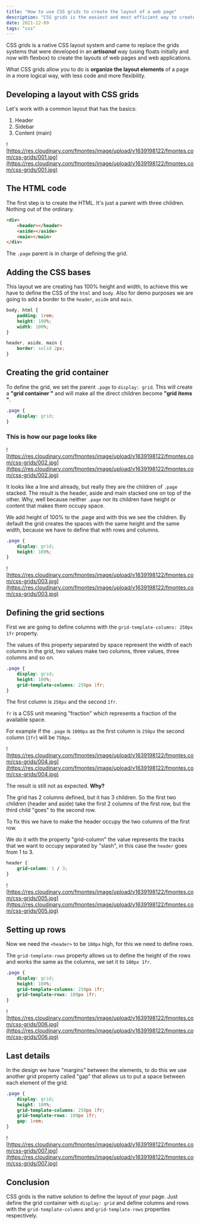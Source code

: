 ```yaml
---
title: "How to use CSS grids to create the layout of a web page"
description: "CSS grids is the easiest and most efficient way to create layouts for your web pages and applications. I explain you how to create a common layout easily."
date: 2021-12-09
tags: "css"
---
```



CSS grids is a native CSS layout system and came to replace the grids systems that were developed in an ***artisanal*** way (using floats initially and now with flexbox) to create the layouts of web pages and web applications.

What CSS grids allow you to do is **organize the layout elements** of a page in a more logical way, with less code and more flexibility.

## Developing a layout with CSS grids

Let's work with a common layout that has the basics:

1. Header
2. Sidebar
3. Content (main)

![https://res.cloudinary.com/fmontes/image/upload/v1639198122/fmontes.com/css-grids/001.jpg](https://res.cloudinary.com/fmontes/image/upload/v1639198122/fmontes.com/css-grids/001.jpg)

## The HTML code

The first step is to create the HTML. It's just a parent with three children. Nothing out of the ordinary.

```html
<div>
	<header></header>
	<aside></aside>
	<main></main>
</div>
```

The `.page` parent is in charge of defining the grid.

## Adding the CSS bases

This layout we are creating has 100% height and width, to achieve this we have to define the CSS of the `html` and `body`. Also for demo purposes we are going to add a border to the `header`, `aside` and `main`.

```css
body, html {
	padding: 1rem;
	height: 100%;
	width: 100%;
}

header, aside, main {
	border: solid 2px;
}
```

## Creating the grid container

To define the grid, we set the parent `.page` to `display: grid`. This will create a **"grid container "** and will make all the direct children become **"grid items "**.

```css
.page {
	display: grid;
}
```

### This is how our page looks like

![https://res.cloudinary.com/fmontes/image/upload/v1639198122/fmontes.com/css-grids/002.jpg](https://res.cloudinary.com/fmontes/image/upload/v1639198122/fmontes.com/css-grids/002.jpg)

It looks like a line and already, but really they are the children of `.page` stacked. The result is the header, aside and main stacked one on top of the other. Why, well because neither `.page` nor its children have height or content that makes them occupy space.

We add height of 100% to the .page and with this we see the children. By default the grid creates the spaces with the same height and the same width, because we have to define that with rows and columns.

```css
.page {
	display: grid;
	height: 100%;
}
```

![https://res.cloudinary.com/fmontes/image/upload/v1639198122/fmontes.com/css-grids/003.jpg](https://res.cloudinary.com/fmontes/image/upload/v1639198122/fmontes.com/css-grids/003.jpg)

## Defining the grid sections

First we are going to define columns with the `grid-template-columns: 250px 1fr` property.

The values of this property separated by space represent the width of each columns in the grid, two values make two columns, three values, three columns and so on.

```css
.page {
	display: grid;
	height: 100%;
	grid-template-columns: 250px 1fr;
}
```

The first column is `250px` and the second `1fr`.

`fr` is a CSS unit meaning "fraction" which represents a fraction of the available space.

For example if the `.page` is `1000px` as the first column is `250px` the second column (`1fr`) will be `750px`.

![https://res.cloudinary.com/fmontes/image/upload/v1639198122/fmontes.com/css-grids/004.jpg](https://res.cloudinary.com/fmontes/image/upload/v1639198122/fmontes.com/css-grids/004.jpg)

The result is still not as expected. **Why?**

The grid has 2 columns defined, but it has 3 children. So the first two children (header and aside) take the first 2 columns of the first row, but the third child "goes" to the second row.

To fix this we have to make the header occupy the two columns of the first row.

We do it with the property "grid-column" the value represents the tracks that we want to occupy separated by "slash", in this case the `header` goes from 1 to 3.

```css
header {
	grid-column: 1 / 3;
}
```

![https://res.cloudinary.com/fmontes/image/upload/v1639198122/fmontes.com/css-grids/005.jpg](https://res.cloudinary.com/fmontes/image/upload/v1639198122/fmontes.com/css-grids/005.jpg)

## Setting up rows

Now we need the `<header>` to be `100px` high, for this we need to define rows.

The `grid-template-rows` property allows us to define the height of the rows and works the same as the columns, we set it to `100px 1fr`.

```css
.page {
	display: grid;
	height: 100%;
	grid-template-columns: 250px 1fr;
	grid-template-rows: 100px 1fr;
}
```

![https://res.cloudinary.com/fmontes/image/upload/v1639198122/fmontes.com/css-grids/006.jpg](https://res.cloudinary.com/fmontes/image/upload/v1639198122/fmontes.com/css-grids/006.jpg)

## Last details

In the design we have "margins" between the elements, to do this we use another grid property called "gap" that allows us to put a space between each element of the grid.

```css
.page {
	display: grid;
	height: 100%;
	grid-template-columns: 250px 1fr;
	grid-template-rows: 100px 1fr;
	gap: 1rem;
}
```

![https://res.cloudinary.com/fmontes/image/upload/v1639198122/fmontes.com/css-grids/007.jpg](https://res.cloudinary.com/fmontes/image/upload/v1639198122/fmontes.com/css-grids/007.jpg)

## Conclusion

CSS grids is the native solution to define the layout of your page. Just define the grid container with `display: grid` and define columns and rows with the `grid-template-columns` and `grid-template-rows` properties respectively.